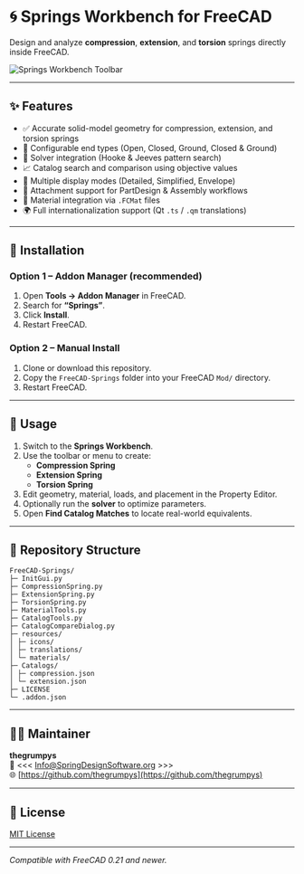 # 🌀 Springs Workbench for FreeCAD

Design and analyze **compression**, **extension**, and **torsion** springs directly inside FreeCAD.

![Springs Workbench Toolbar](Resources/icons/Springs.svg)

---

## ✨ Features

- ✅ Accurate solid-model geometry for compression, extension, and torsion springs  
- 🧩 Configurable end types (Open, Closed, Ground, Closed & Ground)  
- 🧮 Solver integration (Hooke & Jeeves pattern search)  
- 📈 Catalog search and comparison using objective values  
- 🎨 Multiple display modes (Detailed, Simplified, Envelope)  
- 🧷 Attachment support for PartDesign & Assembly workflows  
- 🧾 Material integration via `.FCMat` files  
- 🌍 Full internationalization support (Qt `.ts` / `.qm` translations)

---

## 🧰 Installation

### Option 1 – Addon Manager (recommended)
1. Open **Tools → Addon Manager** in FreeCAD.  
2. Search for **“Springs”**.  
3. Click **Install**.  
4. Restart FreeCAD.

### Option 2 – Manual Install
1. Clone or download this repository.  
2. Copy the `FreeCAD-Springs` folder into your FreeCAD `Mod/` directory.  
3. Restart FreeCAD.

---

## 🚀 Usage

1. Switch to the **Springs Workbench**.  
2. Use the toolbar or menu to create:
   - **Compression Spring**
   - **Extension Spring**
   - **Torsion Spring**
3. Edit geometry, material, loads, and placement in the Property Editor.  
4. Optionally run the **solver** to optimize parameters.  
5. Open **Find Catalog Matches** to locate real-world equivalents.

---

## 📁 Repository Structure

    FreeCAD-Springs/
    ├─ InitGui.py
    ├─ CompressionSpring.py
    ├─ ExtensionSpring.py
    ├─ TorsionSpring.py
    ├─ MaterialTools.py
    ├─ CatalogTools.py
    ├─ CatalogCompareDialog.py
    ├─ resources/
    │ ├─ icons/
    │ ├─ translations/
    │ └─ materials/
    ├─ Catalogs/
    │ ├─ compression.json
    │ └─ extension.json
    ├─ LICENSE
    └─ .addon.json

---

## 🧑‍💻 Maintainer

**thegrumpys**  
📧 <<< Info@SpringDesignSoftware.org >>>  
🌐 [https://github.com/thegrumpys](https://github.com/thegrumpys)

---

## 📜 License

[MIT License](LICENSE)

---

*Compatible with FreeCAD 0.21 and newer.*